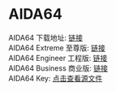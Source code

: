 # AIDA64               
AIDA64 下载地址: [链接](https://www.aida64.com/downloads)               
AIDA64 Extreme 至尊版: [链接](http://download.aida64.com/aida64extreme650.zip)            
AIDA64 Engineer 工程版: [链接](http://download.aida64.com/aida64engineer650.zip)             
AIDA64 Business 商业版: [链接](http://download.aida64.com/aida64business650.zip)              
AIDA64 Key: [点击查看源文件](../storage/windows/aida64/aida64.txt)                 